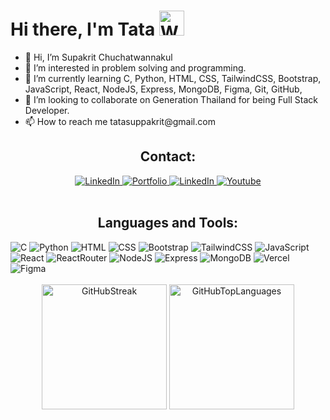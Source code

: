 <div>
  <h1>Hi there, I'm Tata <span><img style="height: 40px;" src="https://raw.githubusercontent.com/blackcater/blackcater/main/images/Hi.gif" alt="Wave"/></span></h1>  
  <ul>
    <li> 👋 Hi, I’m Supakrit Chuchatwannakul </li>
    <li> 👀 I’m interested in problem solving and programming. </li>
    <li> 🌱 I’m currently learning C, Python, HTML, CSS, TailwindCSS, Bootstrap, JavaScript, React, NodeJS, Express, MongoDB, Figma, Git, GitHub,  </li>
    <li> 💞️ I’m looking to collaborate on Generation Thailand for being Full Stack Developer. </li>
    <li> 📫 How to reach me tatasuppakrit@gmail.com </li>
  </ul>
</div>

<div id="badges" align="center">
  <h2>Contact:</h2>
  <a href="mailto:tatasuppakrit@gmail.com">
    <img src="https://img.shields.io/badge/Gmail-D14836?style=for-the-badge&logo=gmail&logoColor=white" alt="LinkedIn"/>
  </a>
  <a href="https://portfoliosupakrit.surge.sh/">
    <img src="https://img.shields.io/badge/Portfolio-000000?style=for-the-badge&logo=About.me&logoColor=white" alt="Portfolio"/>
  </a>
  <a href="https://www.linkedin.com/in/supakrit-chuchatwannakul/">
    <img src="https://img.shields.io/badge/LinkedIn-0077B5?style=for-the-badge&logo=linkedin&logoColor=white" alt="LinkedIn"/>
  </a>
  <a href="https://www.youtube.com/channel/UCEAM6zV5o1IaSaY3voEnHuQ">
    <img src="https://img.shields.io/badge/YouTube-FF0000?style=for-the-badge&logo=youtube&logoColor=white" alt="Youtube"/>
  </a>
</div>
<br/>
<div align="center">
  <h2>Languages and Tools:</h2>
</div>
<div>
  <img src="https://img.shields.io/badge/C-00599C?style=for-the-badge&logo=c&logoColor=white" alt="C"/>
  <img src="https://img.shields.io/badge/Python-14354C?style=for-the-badge&logo=python&logoColor=white" alt="Python"/>
  <img src="https://img.shields.io/badge/HTML5-E34F26?style=for-the-badge&logo=html5&logoColor=white" alt="HTML"/>
  <img src="https://img.shields.io/badge/CSS3-1572B6?style=for-the-badge&logo=css3&logoColor=white" alt="CSS"/>
  <img src="https://img.shields.io/badge/Bootstrap-563D7C?style=for-the-badge&logo=bootstrap&logoColor=white" alt="Bootstrap"/>
  <img src="https://img.shields.io/badge/Tailwind_CSS-38B2AC?style=for-the-badge&logo=tailwind-css&logoColor=white" alt="TailwindCSS"/>
  <img src="https://img.shields.io/badge/JavaScript-F7DF1E?style=for-the-badge&logo=javascript&logoColor=black" alt="JavaScript"/>
  <img src="https://img.shields.io/badge/React-000?style=for-the-badge&logo=react&logoColor=61DAFB" alt="React"/>
  <img src="https://img.shields.io/badge/React_Router-CA4245?style=for-the-badge&logo=react-router&logoColor=white" alt="ReactRouter"/>
  <img src="https://img.shields.io/badge/Node.js-43853D?style=for-the-badge&logo=node.js&logoColor=white" alt="NodeJS"/>
  <img src="https://img.shields.io/badge/Express.js-404D59?style=for-the-badge" alt="Express"/>
  <img src="https://img.shields.io/badge/MongoDB-4EA94B?style=for-the-badge&logo=mongodb&logoColor=white" alt="MongoDB"/>
  <img src="https://img.shields.io/badge/Vercel-000000?style=for-the-badge&logo=vercel&logoColor=white" alt="Vercel"/>
  <img src="https://img.shields.io/badge/Figma-F24E1E?style=for-the-badge&logo=figma&logoColor=white" alt="Figma"/>
</div>
<br/>

<div align="center">
  <img style="height: 200px;" src="https://github-readme-stats.vercel.app/api?username=SupTarr&theme=blue" alt="GitHubStreak"/>
  <img style="height: 200px;" src="https://github-readme-stats.vercel.app/api/top-langs/?username=SupTarr&theme=blue" alt="GitHubTopLanguages"/>
</div>
